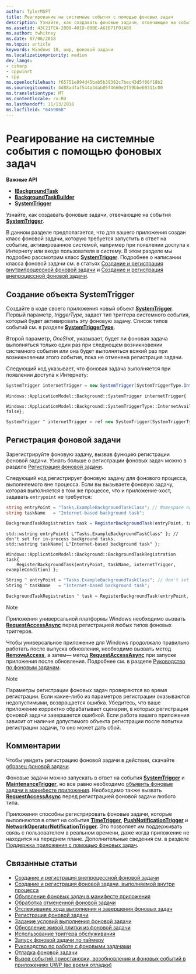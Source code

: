 ```yaml
---
author: TylerMSFT
title: Реагирование на системные события с помощью фоновых задач
description: Узнайте, как создавать фоновые задачи, отвечающие на события SystemTrigger.
ms.assetid: 43C21FEA-28B9-401D-80BE-A61B71F01A89
ms.author: twhitney
ms.date: 07/06/2018
ms.topic: article
keywords: Windows 10, uwp, фоновой задачи
ms.localizationpriority: medium
dev_langs:
- csharp
- cppwinrt
- cpp
ms.openlocfilehash: f65751e894d45bab5b39382c7bec43d5f06f18b2
ms.sourcegitcommit: 4d88adfaf544a3dab05f4660e2f59bbe60311c00
ms.translationtype: MT
ms.contentlocale: ru-RU
ms.lasthandoff: 11/13/2018
ms.locfileid: "6469068"
---
```

# <a name="respond-to-system-events-with-background-tasks"></a>Реагирование на системные события с помощью фоновых задач

**Важные API**

- [**IBackgroundTask**](https://msdn.microsoft.com/library/windows/apps/br224794)
- [**BackgroundTaskBuilder**](https://msdn.microsoft.com/library/windows/apps/br224768)
- [**SystemTrigger**](https://msdn.microsoft.com/library/windows/apps/br224838)

Узнайте, как создавать фоновые задачи, отвечающие на события [**SystemTrigger**](https://msdn.microsoft.com/library/windows/apps/br224839).

В данном разделе предполагается, что для вашего приложения создан класс фоновой задачи, которую требуется запустить в ответ на событие, активированное системой, например при появлении доступа к Интернету или входе пользователя в систему. В этом разделе мы подробно рассмотрим класс [**SystemTrigger**](https://msdn.microsoft.com/library/windows/apps/br224839). Подробнее о написании класса фоновой задачи см. в статьях [Создание и регистрация внутрипроцессной фоновой задачи](create-and-register-an-inproc-background-task.md) и [Создание и регистрация внепроцессной фоновой задачи](create-and-register-a-background-task.md).

## <a name="create-a-systemtrigger-object"></a>Создание объекта SystemTrigger

Создайте в коде своего приложения новый объект [**SystemTrigger**](https://msdn.microsoft.com/library/windows/apps/br224838). Первый параметр, *triggerType*, задает тип триггера системного события, который будет активировать эту фоновую задачу. Список типов событий см. в разделе [**SystemTriggerType**](https://msdn.microsoft.com/library/windows/apps/br224839).

Второй параметр, *OneShot*, указывает, будет ли фоновая задача выполняться только один раз при следующем возникновении системного события или она будет выполняться всякий раз при возникновении этого события, пока не отменена регистрация задачи.

Следующий код указывает, что фоновая задача выполняется при появлении доступа к Интернету:

```csharp
SystemTrigger internetTrigger = new SystemTrigger(SystemTriggerType.InternetAvailable, false);
```

```cppwinrt
Windows::ApplicationModel::Background::SystemTrigger internetTrigger{
    Windows::ApplicationModel::Background::SystemTriggerType::InternetAvailable, false};
```

```cpp
SystemTrigger ^ internetTrigger = ref new SystemTrigger(SystemTriggerType::InternetAvailable, false);
```

## <a name="register-the-background-task"></a>Регистрация фоновой задачи

Зарегистрируйте фоновую задачу, вызвав функцию регистрации фоновой задачи. Узнать больше о регистрации фоновых задач можно в разделе [Регистрация фоновой задачи](register-a-background-task.md).

Следующий код регистрирует фоновую задачу для фонового процесса, выполняемого вне процесса. Если вы вызываете фоновую задачу, которая выполняется в том же процессе, что и приложение-хост, задавать `entrypoint` не требуется:

```csharp
string entryPoint = "Tasks.ExampleBackgroundTaskClass"; // Namespace name, '.', and the name of the class containing the background task
string taskName   = "Internet-based background task";

BackgroundTaskRegistration task = RegisterBackgroundTask(entryPoint, taskName, internetTrigger, exampleCondition);
```

```cppwinrt
std::wstring entryPoint{ L"Tasks.ExampleBackgroundTaskClass" }; // don't set for in-process background tasks.
std::wstring taskName{ L"Internet-based background task" };

Windows::ApplicationModel::Background::BackgroundTaskRegistration task{
    RegisterBackgroundTask(entryPoint, taskName, internetTrigger, exampleCondition) };
```

```cpp
String ^ entryPoint = "Tasks.ExampleBackgroundTaskClass"; // don't set for in-process background tasks
String ^ taskName   = "Internet-based background task";

BackgroundTaskRegistration ^ task = RegisterBackgroundTask(entryPoint, taskName, internetTrigger, exampleCondition);
```

> [!NOTE]
> Приложения универсальной платформы Windows необходимо вызвать [**RequestAccessAsync**](https://msdn.microsoft.com/library/windows/apps/hh700485) перед регистрацией любых типов фоновых триггеров.

Чтобы универсальное приложение для Windows продолжало правильно работать после выпуска обновления, необходимо вызвать метод [**RemoveAccess**](https://msdn.microsoft.com/library/windows/apps/hh700471), а затем— метод [**RequestAccessAsync**](https://msdn.microsoft.com/library/windows/apps/hh700485) при запуске приложения после обновления. Подробнее см. в разделе [Руководство по фоновым задачам](guidelines-for-background-tasks.md).

> [!NOTE]
> Параметры регистрации фоновых задач проверяются во время регистрации. Если какие-либо из параметров регистрации оказываются недопустимыми, возвращается ошибка. Убедитесь, что ваше приложение корректно обрабатывает сценарии, в которых регистрация фоновой задачи завершается ошибкой. Если работа вашего приложения зависит от наличия допустимого объекта регистрации после попытки регистрации задачи, то оно может дать сбой.
 
## <a name="remarks"></a>Комментарии

Чтобы увидеть регистрацию фоновой задачи в действии, скачайте [образец фоновой задачи](http://go.microsoft.com/fwlink/p/?LinkId=618666).

Фоновые задачи можно запускать в ответ на события [**SystemTrigger**](https://msdn.microsoft.com/library/windows/apps/br224838) и [**MaintenanceTrigger**](https://msdn.microsoft.com/library/windows/apps/hh700517), но все равно необходимо [объявить фоновые задачи в манифесте приложения](declare-background-tasks-in-the-application-manifest.md). Необходимо также вызвать [**RequestAccessAsync**](https://msdn.microsoft.com/library/windows/apps/hh700485) перед регистрацией фоновой задачи любого типа.

Приложения способны регистрировать фоновые задачи, которые выполняются в ответ на события [**TimeTrigger**](https://msdn.microsoft.com/library/windows/apps/br224843), [**PushNotificationTrigger**](https://msdn.microsoft.com/library/windows/apps/hh700543) и [**NetworkOperatorNotificationTrigger**](https://msdn.microsoft.com/library/windows/apps/br224831). Это позволяет им поддерживать связь с пользователем в реальном времени, даже когда приложение не находится на переднем плане. Дополнительные сведения см. в разделе [Поддержка приложения с помощью фоновых задач](support-your-app-with-background-tasks.md).

## <a name="related-topics"></a>Связанные статьи

* [Создание и регистрация внепроцессной фоновой задачи](create-and-register-a-background-task.md)
* [Создание и регистрация фоновой задачи, выполняемой внутри процесса](create-and-register-an-inproc-background-task.md)
* [Объявление фоновых задач в манифесте приложения](declare-background-tasks-in-the-application-manifest.md)
* [Обработка отмененной фоновой задачи](handle-a-cancelled-background-task.md)
* [Отслеживание хода выполнения и завершения фоновых задач](monitor-background-task-progress-and-completion.md)
* [Регистрация фоновой задачи](register-a-background-task.md)
* [Задание условий выполнения фоновой задачи](set-conditions-for-running-a-background-task.md)
* [Обновление живой плитки из фоновой задачи](update-a-live-tile-from-a-background-task.md)
* [Использование триггера обслуживания](use-a-maintenance-trigger.md)
* [Запуск фоновой задачи по таймеру](run-a-background-task-on-a-timer-.md)
* [Руководство по работе с фоновыми задачами](guidelines-for-background-tasks.md)
* [Отладка фоновой задачи](debug-a-background-task.md)
* [Вызов событий приостановки, возобновления и фоновых событий в приложениях UWP (во время отладки)](http://go.microsoft.com/fwlink/p/?linkid=254345)
